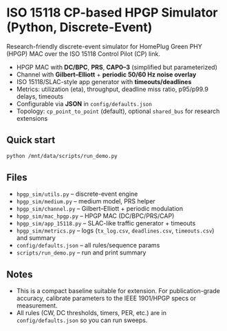 
# ISO 15118 CP-based HPGP Simulator (Python, Discrete-Event)

Research-friendly discrete-event simulator for HomePlug Green PHY (HPGP) MAC over the ISO 15118 Control Pilot (CP) link.
- HPGP MAC with **DC/BPC**, **PRS**, **CAP0–3** (simplified but parameterized)
- Channel with **Gilbert–Elliott** + **periodic 50/60 Hz noise overlay**
- ISO 15118/SLAC-style app generator with **timeouts/deadlines**
- Metrics: utilization (eta), throughput, deadline miss ratio, p95/p99.9 delays, timeouts
- Configurable via **JSON** in `config/defaults.json`
- Topology: `cp_point_to_point` (default), optional `shared_bus` for research extensions

## Quick start
```bash
python /mnt/data/scripts/run_demo.py
```

## Files
- `hpgp_sim/utils.py` – discrete-event engine
- `hpgp_sim/medium.py` – medium model, PRS helper
- `hpgp_sim/channel.py` – Gilbert–Elliott + periodic modulation
- `hpgp_sim/mac_hpgp.py` – HPGP MAC (DC/BPC/PRS/CAP)
- `hpgp_sim/app_15118.py` – SLAC-like traffic generator + timeouts
- `hpgp_sim/metrics.py` – logs (`tx_log.csv`, `deadlines.csv`, `timeouts.csv`) and summary
- `config/defaults.json` – all rules/sequence params
- `scripts/run_demo.py` – run and print summary

## Notes
- This is a compact baseline suitable for extension. For publication-grade accuracy, calibrate parameters to the IEEE 1901/HPGP specs or measurement.
- All rules (CW, DC thresholds, timers, PER, etc.) are in `config/defaults.json` so you can run sweeps.
